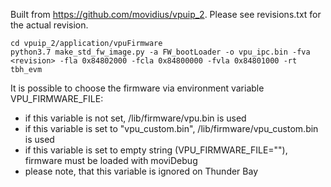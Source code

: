Built from https://github.com/movidius/vpuip_2. Please see revisions.txt for the actual revision.

```
cd vpuip_2/application/vpuFirmware
python3.7 make_std_fw_image.py -a FW_bootLoader -o vpu_ipc.bin -fva <revision> -fla 0x84802000 -fcla 0x84800000 -fvla 0x84801000 -rt tbh_evm
```

It is possible to choose the firmware via environment variable VPU_FIRMWARE_FILE:
* if this variable is not set, /lib/firmware/vpu.bin is used
* if this variable is set to "vpu_custom.bin", /lib/firmware/vpu_custom.bin is used
* if this variable is set to empty string (VPU_FIRMWARE_FILE=""), firmware must be loaded with moviDebug
* please note, that this variable is ignored on Thunder Bay
